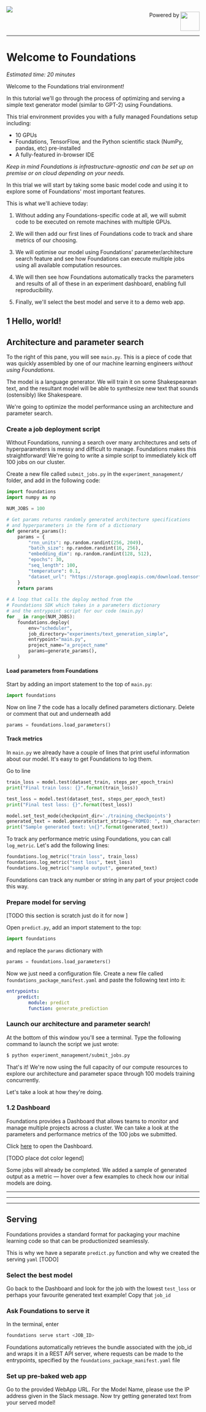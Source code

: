 
<img style="float: left;" src="https://dessa.com/wp-content/uploads/2018/05/dessa_logo.svg">
<p align="right"> Powered by <img src="https://storage.googleapis.com/gweb-cloudblog-publish/images/f4xvje.max-200x200.PNG" height="50" width="50" align="right">
</p>
<br>
<hr>


# Welcome to Foundations

*Estimated time: 20 minutes*

Welcome to the Foundations trial environment! 

In this tutorial we'll go through the process of optimizing and 
serving a simple text generator
model (similar to GPT-2) using Foundations.

This trial environment provides you with 
a fully managed Foundations setup including:


* 10 GPUs
* Foundations, TensorFlow, and the Python scientific stack 
(NumPy, pandas, etc) pre-installed 
* A fully-featured in-browser IDE


_Keep in mind Foundations is infrastructure-agnostic and can be set up on premise 
or on cloud depending on your needs._



In this trial we will start by taking some basic model code and using it 
to explore some of Foundations' most important features.


This is what we'll achieve today:

1. Without adding any Foundations-specific code at all, 
we will submit code to be
 executed on remote machines with multiple GPUs.

1. We will then add our first lines of Foundations code to track and 
share metrics of our choosing.

1. We will optimise our model using Foundations' parameter/architecture
search 
feature and see how Foundations can execute multiple jobs 
using all available computation resources. 

1. We will then see how Foundations automatically tracks the parameters and 
results of all of these in an experiment dashboard, enabling full reproducibility.

1. Finally, we'll select the best model and serve it to a demo web app.  


## 1 Hello, world!
## Architecture and parameter search

To the right of this pane, you will see `main.py`. This is a piece of code that was 
quickly assembled by one of our machine learning engineers _without using Foundations_. 

The model is a language generator. We will train it on 
some Shakespearean text, and the resultant model 
will be able to synthesize new text that sounds 
(ostensibly) like Shakespeare. 
 
We're going to optimize the model performance using an architecture and parameter
 search. 


### Create a job deployment script

 Without Foundations, running a search over many 
 architectures and sets of hyperparameters
 is messy and difficult to manage.  Foundations makes this
  straightforward! We're going to 
 write a simple script to immediately kick off 
 100 jobs on our cluster.

Create a new file called `submit_jobs.py` 
in the `experiment_management/` folder, and add in the 
following code:

```python
import foundations
import numpy as np

NUM_JOBS = 100

# Get params returns randomly generated architecture specifications 
# and hyperparameters in the form of a dictionary
def generate_params():
    params = {
        "rnn_units": np.random.randint(256, 2049),
        "batch_size": np.random.randint(16, 256),
        "embedding_dim": np.random.randint(128, 512),
        "epochs": 30,
        "seq_length": 100,
        "temperature": 0.1,
        "dataset_url": "https://storage.googleapis.com/download.tensorflow.org/data/shakespeare.txt"
    }
    return params
    
# A loop that calls the deploy method from the  
# Foundations SDK which takes in a parameters dictionary
# and the entrypoint script for our code (main.py)
for _ in range(NUM_JOBS):
    foundations.deploy(
        env="scheduler",
        job_directory="experiments/text_generation_simple",
        entrypoint="main.py",
        project_name="a_project_name"
        params=generate_params(),
    )
```

#### Load parameters from Foundations

Start by adding an import statement to the top of `main.py`:

```python
import foundations
```

Now on line 7 the code has a locally defined parameters dictionary.
Delete or comment that out and underneath add

```python
params = foundations.load_parameters()
```

#### Track metrics

In `main.py` we already have a couple of lines that print 
useful information about our model. It's easy to get 
Foundations to log them. 

Go to line <PLACEHOLDER>


```python
train_loss = model.test(dataset_train, steps_per_epoch_train)
print("Final train loss: {}".format(train_loss))

test_loss = model.test(dataset_test, steps_per_epoch_test)
print("Final test loss: {}".format(test_loss))

model.set_test_mode(checkpoint_dir='./training_checkpoints')
generated_text = model.generate(start_string=u"ROMEO: ", num_characters_to_generate=25)
print("Sample generated text: \n{}".format(generated_text))
 ```
    
To track any performance metric using Foundations, you can 
call `log_metric`. Let's add the following lines:
 
 ```python
foundations.log_metric("train loss", train_loss)
foundations.log_metric("test loss", test_loss)
foundations.log_metric("sample output", generated_text)
```

Foundations can track any number or string in any part of your project code this way.


### Prepare model for serving

[TODO this section is scratch just do it for now ]

Open `predict.py`, add an import statement to the top:

```python
import foundations
```

and replace the `params` dictionary with

```python
params = foundations.load_parameters()
```


Now we just need a configuration file. Create a new file called 
`foundations_package_manifest.yaml` and paste the following text into it:

```yaml
entrypoints:
    predict:
        module: predict
        function: generate_prediction

```


### Launch our architecture and parameter search!


At the bottom of this window you'll see a terminal. 
Type the following command
 to launch the script we just wrote:
 

```bash
$ python experiment_management/submit_jobs.py
```

That's it! We're now using the full capacity 
of our compute resources to explore our architecture and 
parameter space through 100 models training 
concurrently.

Let's take a look at how they're doing.


### 1.2 Dashboard

Foundations provides a Dashboard that allows teams to monitor 
and manage 
multiple projects across a cluster. We can take a look at the 
parameters and performance metrics of the 100 jobs we 
submitted. 


Click [here](DASHBOARD_URL) to open the Dashboard.


[TODO place dot color legend]

Some jobs will already be completed. We added a sample
of generated output as a metric — hover 
over a few examples 
to check how our initial models are doing.

---
---
---



## Serving

Foundations provides a standard format for packaging your 
machine learning code so that can be productionized seamlessly.

This is why we have a separate `predict.py` function and why we created the serving `yaml` [TODO]


### Select the best model

Go back to the Dashboard and look for the job 
with the lowest `test_loss` or perhaps your favourite generated
text example! Copy that `job_id`

### Ask Foundations to serve it 

In the terminal, enter

```bash
foundations serve start <JOB_ID>
```

Foundations automatically retrieves the bundle associated with the job_id 
and wraps it in a REST API server, where requests can be made to the entrypoints, 
specified by the `foundations_package_manifest.yaml` file

### Set up pre-baked web app 


Go to the provided WebApp URL. For the Model Name, please use the IP address 
given in the Slack message. Now try getting generated text
from your served model!
